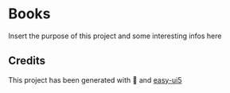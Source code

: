 # Books

Insert the purpose of this project and some interesting infos here

## Credits

This project has been generated with 💙 and [easy-ui5](https://github.com/SAP)
